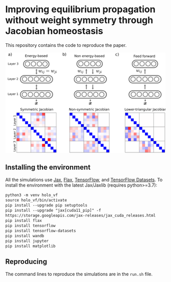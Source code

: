 # Improving equilibrium propagation without weight symmetry through Jacobian homeostasis
 
This repository contains the code to reproduce the paper.

![cartoon](figs/cartoon.png)

## Installing the environment

All the simulations use 
[Jax](https://github.com/google/jax), 
[Flax](https://github.com/google/flax), 
[TensorFlow](https://github.com/tensorflow/tensorflow), and 
[TensorFlow Datasets](https://www.tensorflow.org/datasets?hl=en).
To install the environment with the latest Jax/Jaxlib (requires python>=3.7): 

```
python3 -m venv holo_vf
source holo_vf/bin/activate
pip install --upgrade pip setuptools
pip install --upgrade "jax[cuda11_pip]" -f https://storage.googleapis.com/jax-releases/jax_cuda_releases.html
pip install flax
pip install tensorflow
pip install tensorflow-datasets
pip install wandb
pip install jupyter
pip install matplotlib
```

## Reproducing

The command lines to reproduce the simulations are in the `run.sh` file.
